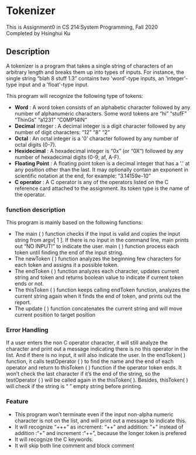 # Tokenizer
This is Assignment0 in CS 214:System Programming, Fall 2020 \
Completed by Hsinghui Ku
## Description
A tokenizer is a program that takes a single string of characters of an arbitrary length and breaks them
up into types of inputs. For instance, the single string “blah 8 stuff 1.3” contains two 'word'-type inputs,
an 'integer'-type input and a 'float'-type input. 

This program will recognize the following type of tokens:
* **Word** : A word token consists of an alphabetic character followed by any number of alphanumeric
characters. Some word tokens are “hi” “stufF” “ThinGs” “a1231” “C0MP14IN”
* **Decimal** integer : A decimal integer is a digit character followed by any number of digit characters: “12” “8” “2”
* **Octal** : An octal integer is a '0' character followed by any number of octal digits (0-7).
* **Hexidecimal** : A hexadecimal integer is “0x” (or “0X”) followed by any number of hexadecimal digits (0-9, af, A-F).
* **Floating Point** : A floating point token is a decimal integer that has a '.' at any position other than the last. It may
optionally contain an exponent in scientific notation at the end, for example: “3.14159e-10”
* **C operator** : A C operator is any of the operators listed on the C reference card attached to the assignment. Its token type is the name of the operator. 

### function description
This program is mainly based on the following functions:
* The main ( ) function checks if the input is valid and copies the input string from argv[ 1 ]. If there is no input in the command line, main prints out “NO INPUT!” to indicate the user. main ( ) function process each token until finding the end of the input string.
* The newToken ( ) function analyzes the beginning few characters for each token and assigns it a possible token.
* The endToken ( ) function analyzes each character, updates current string and token and returns boolean value to indicate if current token ends or not.
* The thisToken ( ) function keeps calling endToken function, analyzes the current string again when it finds the end of token, and prints out the report.
* The update ( ) function concatenates the current string and will move current position to target position

### Error Handling
If a user enters the non C operator character, it will still analyze the character and print out a message indicating there is no this operator in the list. And if there is no input, it will also indicate the user.
In the endToken( ) function, it calls testOperator ( ) to find the name and the end of each operator and return to thisToken ( ) function if the operator token ends. It won’t check the last character if it’s the end of the string, so the testOperator ( ) will be called again in the thisToken( ). Besides, thisToken( ) will check if the string is “ ” empty string before printing.

### Feature
* This program won’t terminate even if the input non-alpha numeric character is not on the list, and will print out a message to indicate this.
* It will recognize “+++” as increment: “++” and addition: “+” instead of addition :“+” and increment :“++”, because the longer token is prefered
* It will recognize the C keywords.
* It will skip both line comment and block comment
